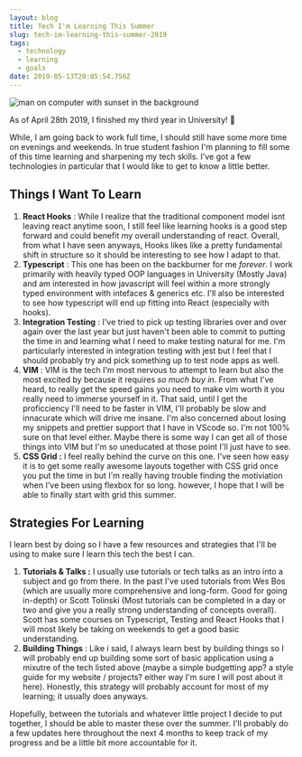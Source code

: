 ```yaml
---
layout: blog
title: Tech I'm Learning This Summer
slug: tech-im-learning-this-summer-2019
tags:
  - technology
  - learning
  - goals
date: 2019-05-13T20:05:54.756Z
---
```

![man on computer with sunset in the background](/images/uploads/tech-im-learning-this-summer.jpg "Picture of a man studying at a computer by Simon Abrams on Unsplash")

As of April 28th 2019, I finished my third year in University! 🎉 

While, I am going back to work full time, I should still have some more time on evenings and weekends. In true student fashion I'm planning to fill some of this time learning and sharpening my tech skills. I've got a few technologies in particular that I would like to get to know a little better. 

## Things I Want To Learn

1. **React Hooks** : While I realize that the traditional component model isnt leaving react anytime soon, I still feel like learning hooks is a good step forward and could benefit my overall understanding of react. Overall, from what I have seen anyways, Hooks likes like a pretty fundamental shift in structure so it should be interesting to see how I adapt to that. 
2. **Typescript** : This one has been on the backburner for me _forever_. I work primarily with heavily typed OOP languages in University (Mostly Java) and am interested in how javascript will feel within a more strongly typed environment with intefaces & generics etc. I'll also be interested to see how typescript will end up fitting into React (especially with hooks). 
3. **Integration Testing** : I've tried to pick up testing libraries over and over again over the last year but just haven't been able to commit to putting the time in and learning what I need to make testing natural for me. I'm particularly interested in integration testing with jest but I feel that I should probably try and pick something up to test node apps as well. 
4. **VIM** : VIM is the tech I'm most nervous to attempt to learn but also the most excited by because it requires _so much buy in_. From what I've heard, to really get the speed gains you need to make vim worth it you really need to immerse yourself in it. That said, until I get the proficciency I'll need to be faster in VIM, I'll probably be slow and innacurate which will drive me insane. I'm also concerned about losing my snippets and prettier support that I have in VScode so. I'm not 100% sure on that level either. Maybe there is some way I can get all of those things into VIM but I'm so uneducated at those point I'll just have to see. 
5. **CSS Grid :** I feel really behind the curve on this one. I've seen how easy it is to get some really awesome layouts together with CSS grid once you put the time in but I'm really having trouble finding the motiviation when I've been using flexbox for so long. however, I hope that I will be able to finally start with grid this summer. 

## Strategies For Learning

I learn best by doing so I have a few resources and strategies that I'll be using to make sure I learn this tech the best I can.

1. **Tutorials & Talks :** I usually use tutorials or tech talks as an intro into a subject and go from there. In the past I've used tutorials from Wes Bos (which are usually more comprehensive and long-form. Good for going in-depth) or Scott Tolinski (Most tutorials can be completed in a day or two and give you a really strong understanding of concepts overall). Scott has some courses on Typescript, Testing and React Hooks that I will most likely be taking on weekends to get a good basic understanding.
2. **Building Things** : Like i said, I always learn best by building things so I will probably end up building some sort of basic application using a mixutre of the tech listed above (maybe a simple budgetting app? a style guide for my website / projects? either way I'm sure I will post about it here). Honestly, this strategy will probably account for most of my learning; it usually does anyways.

Hopefully, between the tutorials and whatever little project I decide to put together, I should be able to master these over the summer. I'll probably do a few updates here throughout the next 4 months to keep track of my progress and be a little bit more accountable for it.
